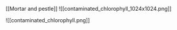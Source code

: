 [[Mortar and pestle]]
![[contaminated_chlorophyll_1024x1024.png]]

![[contaminated_chlorophyll.png]]
